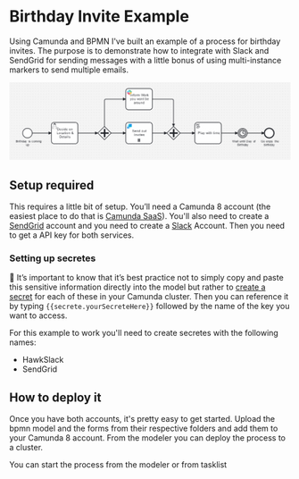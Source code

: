 # Birthday Invite Example
Using Camunda and BPMN I've built an example of a process for birthday invites. The purpose is to demonstrate how to integrate with Slack and SendGrid for sending messages with a little bonus of using multi-instance markers to send multiple emails.

![processModel](./img/BirthdayProcess.png)



## Setup required

This requires a little bit of setup. You’ll need a Camunda 8 account (the easiest place to do that is [Camunda SaaS](https://signup.camunda.com/accounts)). You'll also need to create a [SendGrid](https://sendgrid.com/en-us) account and you need to create a [Slack](https://slack.com/) Account. Then you need to get a API key for both services. 

### Setting up secretes 

🔐 It’s important to know that it’s best practice not to simply copy and paste this sensitive information directly into the model but rather to [create a secret](https://docs.camunda.io/docs/components/console/manage-clusters/manage-secrets/) for each of these in your Camunda cluster. Then you can reference it by typing `{{secrete.yourSecreteHere}}` followed by the name of the key you want to access.

For this example to work you'll need to create secretes with the following names:
* HawkSlack
* SendGrid

## How to deploy it
Once you have both accounts, it's pretty easy to get started. Upload the bpmn model and the forms from their respective folders and add them to your Camunda 8 account. From the modeler you can deploy the process to a cluster. 

You can start the process from the modeler or from tasklist
